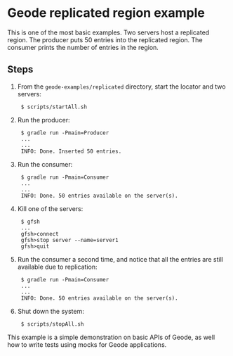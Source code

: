 # Geode replicated region example

This is one of the most basic examples. 
Two servers host a replicated region.
The producer puts 50 entries into the replicated region. The consumer prints the number of entries in the region.

## Steps
1. From the ```geode-examples/replicated``` directory, start the locator and two servers:

        $ scripts/startAll.sh

2. Run the producer:

        $ gradle run -Pmain=Producer
        ...
        ... 
        INFO: Done. Inserted 50 entries.

3. Run the consumer:

        $ gradle run -Pmain=Consumer
        ...
        ...
        INFO: Done. 50 entries available on the server(s).

4. Kill one of the servers:

        $ gfsh
        ...
        gfsh>connect
        gfsh>stop server --name=server1
        gfsh>quit

5. Run the consumer a second time, and notice that all the entries are still available due to replication: 

        $ gradle run -Pmain=Consumer
        ...
        ...
        INFO: Done. 50 entries available on the server(s).

6. Shut down the system:

        $ scripts/stopAll.sh

This example is a simple demonstration on basic APIs of Geode, as well how to write tests using mocks for Geode applications.
